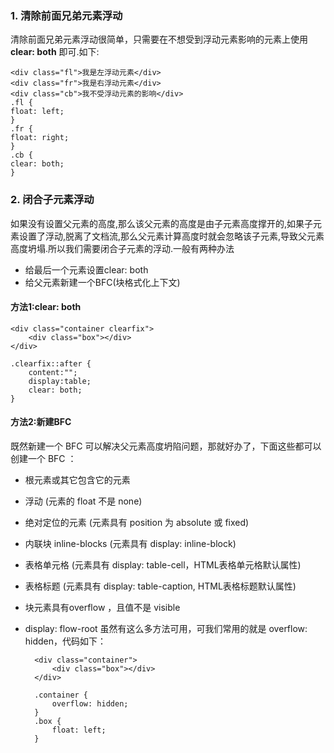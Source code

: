 ### 1. 清除前面兄弟元素浮动 ###
清除前面兄弟元素浮动很简单，只需要在不想受到浮动元素影响的元素上使用 **clear: both** 即可.如下:

	<div class="fl">我是左浮动元素</div>
    <div class="fr">我是右浮动元素</div>
    <div class="cb">我不受浮动元素的影响</div>
	.fl {
    float: left;
    }
    .fr {
    float: right;
    }
    .cb {
    clear: both;
    }
### 2. 闭合子元素浮动 ###
如果没有设置父元素的高度,那么该父元素的高度是由子元素高度撑开的,如果子元素设置了浮动,脱离了文档流,那么父元素计算高度时就会忽略该子元素,导致父元素高度坍塌.所以我们需要闭合子元素的浮动.一般有两种办法

* 给最后一个元素设置clear: both
* 给父元素新建一个BFC(块格式化上下文)
#### 方法1:clear: both ####
    <div class="container clearfix">
    	<div class="box"></div>
    </div> 

	.clearfix::after {
    	content:"";
    	display:table;
   		clear: both;
	}
#### 方法2:新建BFC ####
既然新建一个 BFC 可以解决父元素高度坍陷问题，那就好办了，下面这些都可以创建一个 BFC ：

* 根元素或其它包含它的元素
* 浮动 (元素的 float 不是 none)
* 绝对定位的元素 (元素具有 position 为 absolute 或 fixed)
* 内联块 inline-blocks (元素具有 display: inline-block)
* 表格单元格 (元素具有 display: table-cell，HTML表格单元格默认属性)
* 表格标题 (元素具有 display: table-caption, HTML表格标题默认属性)
* 块元素具有overflow ，且值不是 visible
* display: flow-root
虽然有这么多方法可用，可我们常用的就是 overflow: hidden，代码如下：

        <div class="container">
    		<div class="box"></div>
    	</div>

        .container {
    		overflow: hidden;
   		}
    	.box {
			float: left;
		}


    